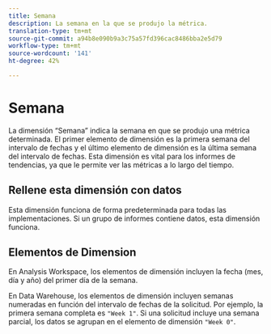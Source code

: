 ```yaml
---
title: Semana
description: La semana en la que se produjo la métrica.
translation-type: tm+mt
source-git-commit: a94b8e090b9a3c75a57fd396cac8486bba2e5d79
workflow-type: tm+mt
source-wordcount: '141'
ht-degree: 42%

---
```



# Semana

La dimensión “Semana” indica la semana en que se produjo una métrica determinada. El primer elemento de dimensión es la primera semana del intervalo de fechas y el último elemento de dimensión es la última semana del intervalo de fechas. Esta dimensión es vital para los informes de tendencias, ya que le permite ver las métricas a lo largo del tiempo.

## Rellene esta dimensión con datos

Esta dimensión funciona de forma predeterminada para todas las implementaciones. Si un grupo de informes contiene datos, esta dimensión funciona.

## Elementos de Dimension

En Analysis Workspace, los elementos de dimensión incluyen la fecha (mes, día y año) del primer día de la semana.

En Data Warehouse, los elementos de dimensión incluyen semanas numeradas en función del intervalo de fechas de la solicitud. Por ejemplo, la primera semana completa es `"Week 1"`. Si una solicitud incluye una semana parcial, los datos se agrupan en el elemento de dimensión `"Week 0"`.
